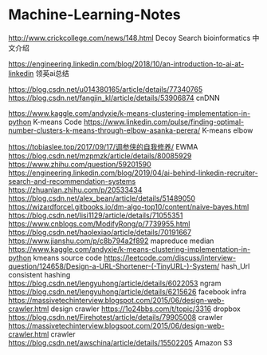 # Machine-Learning-Notes

http://www.crickcollege.com/news/148.html     Decoy Search bioinformatics 中文介绍

https://engineering.linkedin.com/blog/2018/10/an-introduction-to-ai-at-linkedin 领英ai总结

https://blog.csdn.net/u014380165/article/details/77340765 
https://blog.csdn.net/fangjin_kl/article/details/53906874        cnDNN

https://www.kaggle.com/andyxie/k-means-clustering-implementation-in-python K-means Code
https://www.linkedin.com/pulse/finding-optimal-number-clusters-k-means-through-elbow-asanka-perera/ K-means elbow

https://tobiaslee.top/2017/09/17/调参侠的自我修养/
EWMA  https://blog.csdn.net/mzpmzk/article/details/80085929
https://www.zhihu.com/question/59201590  
https://engineering.linkedin.com/blog/2019/04/ai-behind-linkedin-recruiter-search-and-recommendation-systems
https://zhuanlan.zhihu.com/p/20533434
https://blog.csdn.net/alex_bean/article/details/51489050
https://wizardforcel.gitbooks.io/dm-algo-top10/content/naive-bayes.html
https://blog.csdn.net/lisi1129/article/details/71055351
https://www.cnblogs.com/ModifyRong/p/7739955.html
https://blog.csdn.net/haolexiao/article/details/70191667
https://www.jianshu.com/p/c8b794a2f892  mapreduce median
https://www.kaggle.com/andyxie/k-means-clustering-implementation-in-python kmeans source code
https://leetcode.com/discuss/interview-question/124658/Design-a-URL-Shortener-(-TinyURL-)-System/
hash_Url consistent hashing
https://blog.csdn.net/lengyuhong/article/details/6022053 ngram
https://blog.csdn.net/lengyuhong/article/details/6215626 facebook infra
https://massivetechinterview.blogspot.com/2015/06/design-web-crawler.html design crawler
https://1o24bbs.com/t/topic/3316 dropbox
https://blog.csdn.net/Firehotest/article/details/79905008 crawler
https://massivetechinterview.blogspot.com/2015/06/design-web-crawler.html crawler
https://blog.csdn.net/awschina/article/details/15502205 Amazon S3

